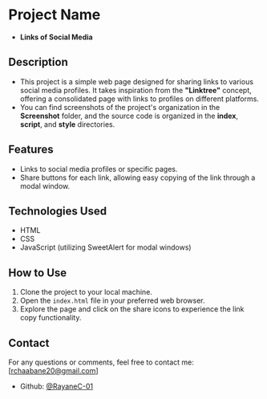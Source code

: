 # Project Name

- **Links of Social Media**

## Description

- This project is a simple web page designed for sharing links to various social media profiles. It takes inspiration from the **"Linktree"** concept, offering a consolidated page with links to profiles on different platforms.
- You can find screenshots of the project's organization in the **Screenshot** folder, and the source code is organized in the **index**, **script**, and **style** directories.

## Features

- Links to social media profiles or specific pages.
- Share buttons for each link, allowing easy copying of the link through a modal window.

## Technologies Used

- HTML
- CSS
- JavaScript (utilizing SweetAlert for modal windows)

## How to Use

1. Clone the project to your local machine.
2. Open the `index.html` file in your preferred web browser.
3. Explore the page and click on the share icons to experience the link copy functionality.

## Contact

For any questions or comments, feel free to contact me: [rchaabane20@gmail.com]

- Github: [@RayaneC-01](https://github.com/RayaneC-01)

